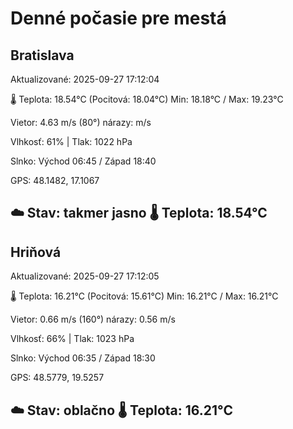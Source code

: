 ﻿# Denné počasie pre mestá

## Bratislava
Aktualizované: 2025-09-27 17:12:04

🌡️ Teplota: 18.54°C 
(Pocitová: 18.04°C)
Min: 18.18°C / Max: 19.23°C

Vietor: 4.63 m/s    (80°) 
nárazy:  m/s

Vlhkosť: 61% | Tlak: 1022 hPa

Slnko: Východ 06:45 / Západ 18:40

GPS: 48.1482, 17.1067

☁️ Stav: takmer jasno        🌡️ Teplota: 18.54°C
---

## Hriňová
Aktualizované: 2025-09-27 17:12:05

🌡️ Teplota: 16.21°C 
(Pocitová: 15.61°C)
Min: 16.21°C / Max: 16.21°C

Vietor: 0.66 m/s (160°)
nárazy: 0.56 m/s

Vlhkosť: 66% | Tlak: 1023 hPa

Slnko: Východ 06:35 / Západ 18:30

GPS: 48.5779, 19.5257

☁️ Stav: oblačno        🌡️ Teplota: 16.21°C
---
